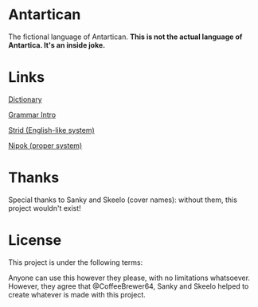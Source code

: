 # Antartican

The fictional language of Antartican. **This is not the actual language of Antartica. It's an inside joke.**

# Links

[Dictionary](./dic/Dictionary.md)

[Grammar Intro](./gra/Grammar_Intro.md)

[Strid (English-like system)](./strid/Strid.md)

[Nipok (proper system)](./nipok/Nipok.md)

# Thanks

Special thanks to Sanky and Skeelo (cover names): without them, this project wouldn't exist!

# License

This project is under the following terms:

Anyone can use this however they please, with no limitations whatsoever. However, they agree that @CoffeeBrewer64, Sanky and Skeelo helped to create whatever is made with this project.
